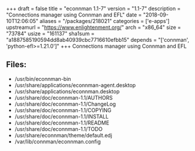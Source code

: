 +++
draft = false
title = "econnman 1.1-7"
version = "1.1-7"
description = "Connections manager using Connman and EFL"
date = "2018-09-10T12:06:05"
aliases = "/packages/218021"
categories = ['e-apps']
upstreamurl = "https://www.enlightenment.org/"
arch = "x86_64"
size = "73784"
usize = "161137"
sha1sum = "a1887585190594dd8ab40939cbc7716610efbb15"
depends = "['connman', 'python-efl>=1.21.0']"
+++
Connections manager using Connman and EFL

## Files: 
* /usr/bin/econnman-bin
* /usr/share/applications/econnman-agent.desktop
* /usr/share/applications/econnman.desktop
* /usr/share/doc/econnman-1.1/AUTHORS
* /usr/share/doc/econnman-1.1/ChangeLog
* /usr/share/doc/econnman-1.1/COPYING
* /usr/share/doc/econnman-1.1/INSTALL
* /usr/share/doc/econnman-1.1/README
* /usr/share/doc/econnman-1.1/TODO
* /usr/share/econnman/theme/default.edj
* /var/lib/connman/econnman.config
